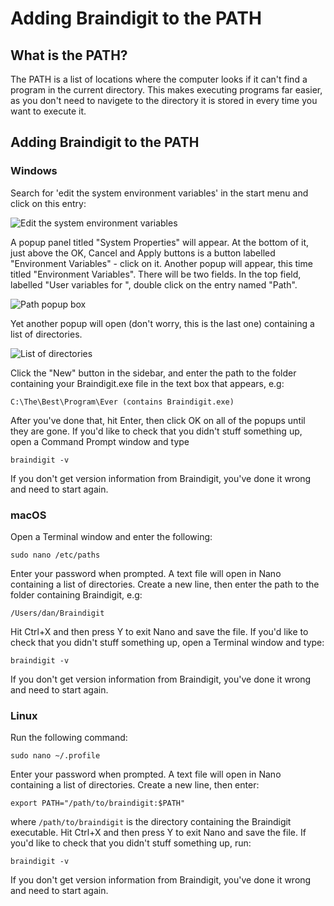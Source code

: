 # Adding Braindigit to the PATH
## What is the PATH?
The PATH is a list of locations where the computer looks if it can't find a program in the current directory. This makes executing programs far
easier, as you don't need to navigete to the directory it is stored in every time you want to execute it.

## Adding Braindigit to the PATH
### Windows
Search for 'edit the system environment variables' in the start menu and click on this entry:

![Edit the system environment variables](https://github.com/Dandigit/braindigit/raw/master/docs/img/add-to-path.PNG)

A popup panel titled "System Properties" will appear. At the bottom of it, just above the OK, Cancel and Apply buttons is a button labelled 
"Environment Variables" - click on it. Another popup will appear, this time titled "Environment Variables". There will be two fields. In the
top field, labelled "User variables for <username>", double click on the entry named "Path".
  
![Path popup box](https://github.com/Dandigit/braindigit/raw/master/docs/img/path-field-entry.PNG)

Yet another popup will open (don't worry, this is the last one) containing a list of directories.

![List of directories](https://github.com/Dandigit/braindigit/raw/master/docs/img/path-variable-popup.PNG)

Click the "New" button in the sidebar, and enter the path to the folder containing your Braindigit.exe file in the text box that appears, e.g:
```
C:\The\Best\Program\Ever (contains Braindigit.exe)
```
After you've done that, hit Enter, then click OK on all of the popups until they are gone. If you'd like to check that you didn't stuff something up, open a Command Prompt window and type
```
braindigit -v
```
If you don't get version information from Braindigit, you've done it wrong and need to start again.

### macOS
Open a Terminal window and enter the following:
```
sudo nano /etc/paths
```
Enter your password when prompted. A text file will open in Nano containing a list of directories. Create a new line, then enter the path
to the folder containing Braindigit, e.g:
```
/Users/dan/Braindigit
```
Hit Ctrl+X and then press Y to exit Nano and save the file. If you'd like to check that you didn't stuff something up, open a Terminal window and type:
```
braindigit -v
```
If you don't get version information from Braindigit, you've done it wrong and need to start again.

### Linux
Run the following command:
```
sudo nano ~/.profile
```
Enter your password when prompted. A text file will open in Nano containing a list of directories. Create a new line, then enter:
```
export PATH="/path/to/braindigit:$PATH"
```
where `/path/to/braindigit` is the directory containing the Braindigit executable. Hit Ctrl+X and then press Y to exit Nano and save the file. If you'd like to check that you didn't stuff something up, run:
```
braindigit -v
```
If you don't get version information from Braindigit, you've done it wrong and need to start again.
